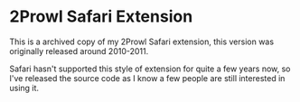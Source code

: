 # 2Prowl Safari Extension

This is a archived copy of my 2Prowl Safari extension, this version was originally released around 2010-2011.

Safari hasn't supported this style of extension for quite a few years now, so I've released the source code as I know a few people are still interested in using it.
